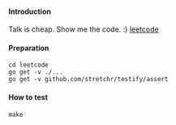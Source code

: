 #### Introduction
Talk is cheap. Show me the code. :)
[leetcode](https://leetcode-cn.com/problemset/all/)
#### Preparation
```
cd leetcode
go get -v ./...
go get -v github.com/stretchr/testify/assert
```

#### How to test
```
make
```
